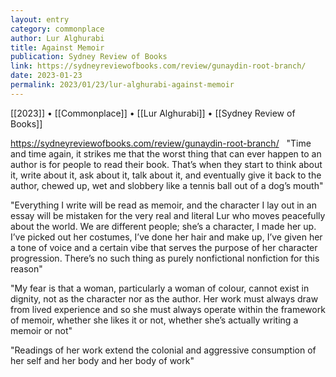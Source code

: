 ```yaml
---
layout: entry
category: commonplace
author: Lur Alghurabi
title: Against Memoir
publication: Sydney Review of Books
link: https://sydneyreviewofbooks.com/review/gunaydin-root-branch/
date: 2023-01-23
permalink: 2023/01/23/lur-alghurabi-against-memoir
---
```


[[2023]] • [[Commonplace]] • [[Lur Alghurabi]] • [[Sydney Review of Books]]

https://sydneyreviewofbooks.com/review/gunaydin-root-branch/
 
"Time and time again, it strikes me that the worst thing that can ever happen to an author is for people to read their book. That’s when they start to think about it, write about it, ask about it, talk about it, and eventually give it back to the author, chewed up, wet and slobbery like a tennis ball out of a dog’s mouth"

"Everything I write will be read as memoir, and the character I lay out in an essay will be mistaken for the very real and literal Lur who moves peacefully about the world. We are different people; she’s a character, I made her up. I’ve picked out her costumes, I’ve done her hair and make up, I’ve given her a tone of voice and a certain vibe that serves the purpose of her character progression. There’s no such thing as purely nonfictional nonfiction for this reason"

"My fear is that a woman, particularly a woman of colour, cannot exist in dignity, not as the character nor as the author. Her work must always draw from lived experience and so she must always operate within the framework of memoir, whether she likes it or not, whether she’s actually writing a memoir or not"

"Readings of her work extend the colonial and aggressive consumption of her self and her body and her body of work"
